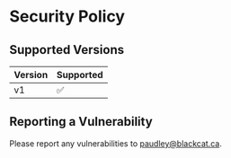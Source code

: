# Security Policy

## Supported Versions

| Version | Supported          |
| ------- | ------------------ |
| v1      | :white_check_mark: |

## Reporting a Vulnerability

Please report any vulnerabilities to paudley@blackcat.ca.
